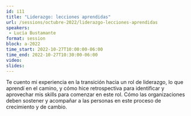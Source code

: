```yaml
---
id: i11
title: "Liderazgo: lecciones aprendidas"
url: /sessions/octubre-2022/liderazgo-lecciones-aprendidas
speakers:
 - Lucía Bustamante
format: session
block: a-2022
time_start: 2022-10-27T10:00:00-06:00
time_end: 2022-10-27T10:30:00-06:00
video:
slides:
---
```


Te cuento mi experiencia en la transición hacia un rol de liderazgo, lo que aprendí en el camino, y cómo hice retrospectiva para identificar y aprovechar mis skills para comenzar en este rol. Cómo las organizaciones deben sostener y acompañar a las personas en este proceso de crecimiento y de cambio.